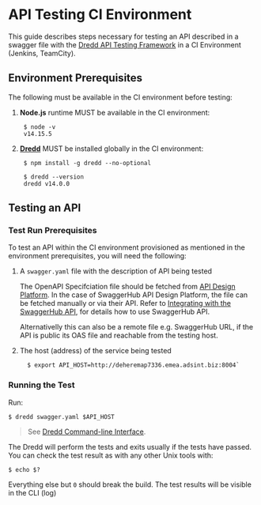 # API Testing CI Environment

This guide describes steps necessary for testing an API described in a swagger file with the [Dredd API Testing Framework](https://github.com/apiaryio/dredd) in a CI Environment \(Jenkins, TeamCity\).

## Environment Prerequisites

The following must be available in the CI environment before testing:

1. **Node.js** runtime MUST be available in the CI environment:

   ```text
    $ node -v
    v14.15.5
   ```

3. [**Dredd**](https://github.com/apiaryio/dredd) MUST be installed globally in the CI environment:

   ```text
    $ npm install -g dredd --no-optional
   ```

   ```text
    $ dredd --version
    dredd v14.0.0
   ```

## Testing an API

### Test Run Prerequisites

To test an API within the CI environment provisioned as mentioned in the environment prerequisites, you will need the following:

1. A `swagger.yaml` file with the description of API being tested

   The OpenAPI Specifciation file should be fetched from [API Design Platform](design-plaform.md). In the case of SwaggerHub API Design Platform, the file can be fetched manually or via their API. Refer to [Integrating with the SwaggerHub API](https://swagger.io/blog/api-development/integrating-with-the-swaggerhub-api/), for details how to use SwaggerHub API.

   Alternativelly this can also be a remote file e.g. SwaggerHub URL, if the API is public its OAS file and reachable from the testing host.

2. The host \(address\) of the service being tested

   ```text
     $ export API_HOST=http://deheremap7336.emea.adsint.biz:8004`
   ```

### Running the Test

Run:

```text
$ dredd swagger.yaml $API_HOST
```

> See [Dredd Command-line Interface](https://dredd.readthedocs.io/en/latest/usage-cli/).

The Dredd will perform the tests and exits usually if the tests have passed. You can check the test result as with any other Unix tools with:

```text
$ echo $?
```

Everything else but `0` should break the build. The test results will be visible in the CLI \(log\)
